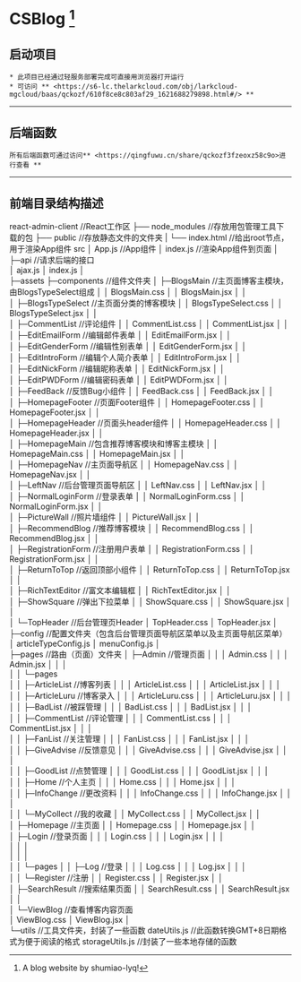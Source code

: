 # CSBlog [^short_introduction]
[^short_introduction]: A blog website by shumiao-lyq!

## 启动项目
    * 此项目已经通过轻服务部署完成可直接用浏览器打开运行   
    * 可访问 ** <https://s6-lc.thelarkcloud.com/obj/larkcloud-mgcloud/baas/qckozf/610f8ce8c803af29_1621688279898.html#/> **
*****
## 后端函数
    所有后端函数可通过访问** <https://qingfuwu.cn/share/qckozf3fzeoxz58c9o>进行查看 **
*****
## 前端目录结构描述
react-admin-client			//React工作区
	├── node_modules			//存放用包管理工具下载的包
	├── public					//存放静态文件的文件夹
	|   └── index.html			//给出root节点，用于渲染App组件
    src
    │  App.js                          //App组件
    │  index.js                        //渲染App组件到页面
    │  
    ├─api                                //请求后端的接口  
    │      ajax.js
    │      index.js
    │      
    ├─assets
    ├─components                            //组件文件夹
    │  ├─BlogsMain                               //主页面博客主模块，由BlogsTypeSelect组成
    │  │      BlogsMain.css
    │  │      BlogsMain.jsx
    │  │      
    │  ├─BlogsTypeSelect                        //主页面分类的博客模块
    │  │      BlogsTypeSelect.css
    │  │      BlogsTypeSelect.jsx
    │  │      
    │  ├─CommentList                            //评论组件
    │  │      CommentList.css
    │  │      CommentList.jsx
    │  │      
    │  ├─EditEmailForm                          //编辑邮件表单
    │  │      EditEmailForm.jsx
    │  │      
    │  ├─EditGenderForm                         //编辑性别表单
    │  │      EditGenderForm.jsx
    │  │      
    │  ├─EditIntroForm                          //编辑个人简介表单
    │  │      EditIntroForm.jsx
    │  │      
    │  ├─EditNickForm                           //编辑昵称表单
    │  │      EditNickForm.jsx
    │  │      
    │  ├─EditPWDForm                            //编辑密码表单
    │  │      EditPWDForm.jsx
    │  │      
    │  ├─FeedBack                               //反馈Bug小组件
    │  │      FeedBack.css
    │  │      FeedBack.jsx
    │  │      
    │  ├─HomepageFooter                         //页面Footer组件
    │  │      HomepageFooter.css
    │  │      HomepageFooter.jsx
    │  │      
    │  ├─HomepageHeader                         //页面头header组件
    │  │      HomepageHeader.css
    │  │      HomepageHeader.jsx
    │  │      
    │  ├─HomepageMain                           //包含推荐博客模块和博客主模块
    │  │      HomepageMain.css
    │  │      HomepageMain.jsx
    │  │      
    │  ├─HomepageNav                                //主页面导航区
    │  │      HomepageNav.css
    │  │      HomepageNav.jsx
    │  │      
    │  ├─LeftNav                                //后台管理页面导航区
    │  │      LeftNav.css
    │  │      LeftNav.jsx
    │  │      
    │  ├─NormalLoginForm                            //登录表单
    │  │      NormalLoginForm.css
    │  │      NormalLoginForm.jsx
    │  │      
    │  ├─PictureWall                                //照片墙组件
    │  │      PictureWall.jsx
    │  │      
    │  ├─RecommendBlog                              //推荐博客模块
    │  │      RecommendBlog.css
    │  │      RecommendBlog.jsx
    │  │      
    │  ├─RegistrationForm                           //注册用户表单
    │  │      RegistrationForm.css
    │  │      RegistrationForm.jsx
    │  │      
    │  ├─ReturnToTop                                //返回顶部小组件
    │  │      ReturnToTop.css
    │  │      ReturnToTop.jsx
    │  │      
    │  ├─RichTextEditor                             //富文本编辑框
    │  │      RichTextEditor.jsx
    │  │      
    │  ├─ShowSquare                                 //弹出下拉菜单
    │  │      ShowSquare.css
    │  │      ShowSquare.jsx
    │  │      
    │  └─TopHeader                                  //后台管理页Header
    │          TopHeader.css
    │          TopHeader.jsx
    │          
    ├─config                                        //配置文件夹（包含后台管理页面导航区菜单以及主页面导航区菜单）
    │      articleTypeConfig.js
    │      menuConfig.js
    │      
    ├─pages                                         //路由（页面）文件夹
    │  ├─Admin                                       //管理页面
    │  │  │  Admin.css
    │  │  │  Admin.jsx
    │  │  │  
    │  │  └─pages                       
    │  │      ├─ArticleList                             //博客列表
    │  │      │      ArticleList.css
    │  │      │      ArticleList.jsx
    │  │      │      
    │  │      ├─ArticleLuru                             //博客录入
    │  │      │      ArticleLuru.css
    │  │      │      ArticleLuru.jsx
    │  │      │      
    │  │      ├─BadList                                 //被踩管理
    │  │      │      BadList.css
    │  │      │      BadList.jsx
    │  │      │      
    │  │      ├─CommentList                             //评论管理
    │  │      │      CommentList.css
    │  │      │      CommentList.jsx
    │  │      │      
    │  │      ├─FanList                                 //关注管理
    │  │      │      FanList.css
    │  │      │      FanList.jsx
    │  │      │      
    │  │      ├─GiveAdvise                              //反馈意见
    │  │      │      GiveAdvise.css
    │  │      │      GiveAdvise.jsx
    │  │      │      
    │  │      ├─GoodList                                //点赞管理
    │  │      │      GoodList.css
    │  │      │      GoodList.jsx
    │  │      │      
    │  │      ├─Home                                    //个人主页
    │  │      │      Home.css
    │  │      │      Home.jsx
    │  │      │      
    │  │      ├─InfoChange                              //更改资料
    │  │      │      InfoChange.css
    │  │      │      InfoChange.jsx
    │  │      │      
    │  │      └─MyCollect                               //我的收藏
    │  │              MyCollect.css
    │  │              MyCollect.jsx
    │  │              
    │  ├─Homepage                                     //主页面
    │  │      Homepage.css
    │  │      Homepage.jsx
    │  │      
    │  ├─Login                                        //登录页面
    │  │  │  Login.css
    │  │  │  Login.jsx
    │  │  │             
    │  │  │     
    │  │  │      
    │  │  └─pages
    │  │      ├─Log                                       //登录
    │  │      │      Log.css
    │  │      │      Log.jsx
    │  │      │      
    │  │      └─Register                                   //注册
    │  │              Register.css
    │  │              Register.jsx
    │  │              
    │  ├─SearchResult                                //搜索结果页面
    │  │      SearchResult.css
    │  │      SearchResult.jsx
    │  │        
    │  └─ViewBlog                                   //查看博客内容页面        
    │          ViewBlog.css
    │          ViewBlog.jsx
    │           
    └─utils                                     //工具文件夹，封装了一些函数
            dateUtils.js                               //此函数转换GMT+8日期格式为便于阅读的格式
            storageUtils.js                            //封装了一些本地存储的函数
            

